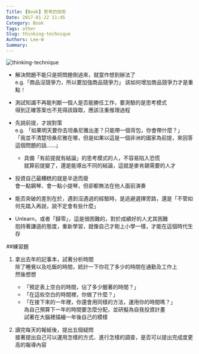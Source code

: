 ```yaml
---
Title: [Book] 思考的技術
Date: 2017-01-22 11:45
Category: Book
Tags: other
Slug: thinking-technique
Authors: Lee-W
Summary: 
---
```


![thinking-technique](http://pic.eslite.com/Upload/Product/201506/m/635696947482798750.jpg)

<!--more-->

- 解決問題不能只是把問題倒過來，就當作想到辦法了  
	e.g.「商品沒競爭力，所以要加強商品競爭力」 
	該如何增加商品競爭力才是重點！

- 測試知識不再能判斷一個人是否能勝任工作，要測驗的是思考模式  
  得到正確答案也不見得該錄取，應該注重推理過程

- 先說前提，才說對策  
  e.g. 「如果明天要你去坦桑尼雅出差？只能帶一個背包，你會帶什麼？」  
  「我並不清楚坦桑尼雅在哪，但是如果以這是一個非洲的國家為前提，來回答這個問題的話......」
	- 具備「有前提就有結論」的思考模式的人，不容易陷入恐慌  
	  就算前提變了，還是能導出不同的結論，這就是麥肯錫需要的人才

- 投資自己最糟糕的就是半途而廢  
  會一點鋼琴、會一點小提琴，但卻都無法在他人面前演奏

- 能否突破的差別在於，遇到沒遇過的經驗時，是逃避選擇旁路，還是「不管如何先踏入再說，說不定會有些什麼」

- Unlearn，或者「歸零」，這是很困難的，對於成績好的人尤其困難  
  抱持著謙遜的態度，重新學習，就像自己才剛上小學一樣，才能在這個時代生存

##練習題
1. 拿出去年的記事本，試著分析時間  
   除了睡覺以及吃飯的時間，統計一下你花了多少的時間在通勤及工作上  
   然後想想
   - 「預定表上空白的時間，佔了多少醒著的時間？」
   - 「在這些空白的時間裡，你做了什麼？」
   - 「在接下來的一年裡，你還會用同樣的方法，運用你的時間嗎？」  
  為自己預算下一年的時間要怎麼分配，並研擬為自我投資計畫  
  試著在大腦裡描繪一年後自己的模樣

2. 讀完每天的報紙後，提出五個疑問  
   接著提出自己可以運用怎樣的方式、進行怎樣的調查，是否可以提出完成度更高的報導內容     

  